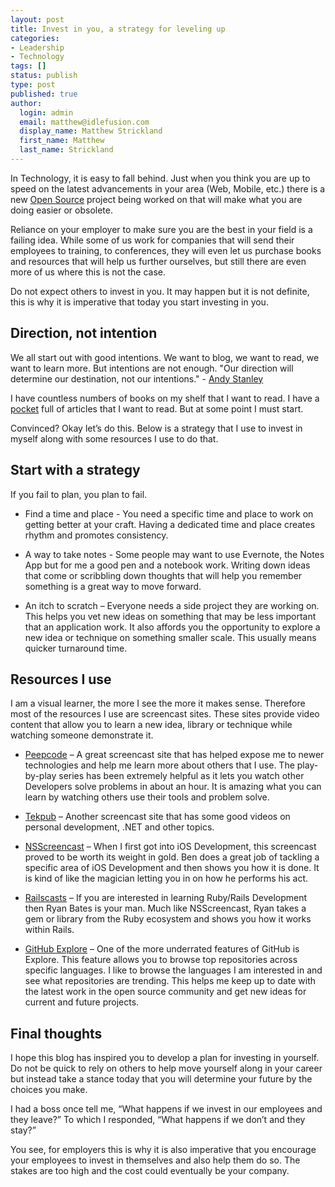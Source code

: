 ```yaml
---
layout: post
title: Invest in you, a strategy for leveling up
categories:
- Leadership
- Technology
tags: []
status: publish
type: post
published: true
author:
  login: admin
  email: matthew@idlefusion.com
  display_name: Matthew Strickland
  first_name: Matthew
  last_name: Strickland
---
```

In Technology, it is easy to fall behind.  Just when you think you are up to speed on the latest advancements in your area (Web, Mobile, etc.) there is a new [Open Source](http://github.com/explore) project being worked on that will make what you are doing easier or obsolete.

Reliance on your employer to make sure you are the best in your field is a failing idea.  While some of us work for companies that will send their employees to training, to conferences, they will even let us purchase books and resources that will help us further ourselves, but still there are even more of us where this is not the case.

Do not expect others to invest in you.  It may happen but it is not definite, this is why it is imperative that today you start investing in you.

## Direction, not intention

We all start out with good intentions.  We want to blog, we want to read, we want to learn more.  But intentions are not enough.  "Our direction will determine our destination, not our intentions." - [Andy Stanley](http://andystanley.com)

I have countless numbers of books on my shelf that I want to read.  I have a [pocket](http://getpocket.com) full of articles that I want to read. But at some point I must start.

Convinced?  Okay let’s do this.  Below is a strategy that I use to invest in myself along with some resources I use to do that.

## Start with a strategy

If you fail to plan, you plan to fail.

* Find a time and place - You need a specific time and place to work on getting better at your craft.  Having a dedicated time and place creates rhythm and promotes consistency.

* A way to take notes - Some people may want to use Evernote, the Notes App but for me a good pen and a notebook work.  Writing down ideas that come or scribbling down thoughts that will help you remember something is a great way to move forward.

* An itch to scratch – Everyone needs a side project they are working on.  This helps you vet new ideas on something that may be less important that an application work.  It also affords you the opportunity to explore a new idea or technique on something smaller scale.  This usually means quicker turnaround time.

## Resources I use

I am a visual learner, the more I see the more it makes sense.  Therefore most of the resources I use are screencast sites.  These sites provide video content that allow you to learn a new idea, library or technique while watching someone demonstrate it.

* [Peepcode](http://peepcode.com) – A great screencast site that has helped expose me to newer technologies and help me learn more about others that I use.  The play-by-play series has been extremely helpful as it lets you watch other Developers solve problems in about an hour.  It is amazing what you can learn by watching others use their tools and problem solve.

* [Tekpub](http://tekpub.com) – Another screencast site that has some good videos on personal development, .NET and other topics.

* [NSScreencast](http://nsscreencast.com) – When I first got into iOS Development, this screencast proved to be worth its weight in gold.  Ben does a great job of tackling a specific area of iOS Development and then shows you how it is done.  It is kind of like the magician letting you in on how he performs his act.

* [Railscasts](http://railscasts.com) – If you are interested in learning Ruby/Rails Development then Ryan Bates is your man.  Much like NSScreencast, Ryan takes a gem or library from the Ruby ecosystem and shows you how it works within Rails.

* [GitHub Explore](http://github.com/explore) – One of the more underrated features of GitHub is Explore.  This feature allows you to browse top repositories across specific languages.  I like to browse the languages I am interested in and see what repositories are trending.  This helps me keep up to date with the latest work in the open source community and get new ideas for current and future projects.

## Final thoughts

I hope this blog has inspired you to develop a plan for investing in yourself.  Do not be quick to rely on others to help move yourself along in your career but instead take a stance today that you will determine your future by the choices you make.

I had a boss once tell me, “What happens if we invest in our employees and they leave?”  To which I responded, “What happens if we don’t and they stay?”

You see, for employers this is why it is also imperative that you encourage your employees to invest in themselves and also help them do so.  The stakes are too high and the cost could eventually be your company.
